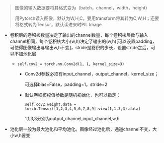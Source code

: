 > 图像的输入数据要将其格式变为（batch，channel，width，height）
>
> 用Pytorch读入图像，默认为W,H,C，要用transform将其转为C,W,H；还要将格式转为Tensor，默认读进来时PIL Image

- 卷积层的卷积核数量决定了输出的channel数量，每个卷积核层数与输入channel相同，每个卷积核大小(w,h)决定了输出的(w,h)[可以设置padding，可使得图像输出与输出w,h不变]，stride是卷积的步长，设置stride之后，可以不加池化层

  - `self.cov2 = torch.nn.Conv2d(1, 1, kernel_size=3)`

    - Conv2d参数必须有input_channel，output_channel，kernel_size；

      可选择bias=False，padding=1，stride=2

    - 默认卷积核权值参数是随机初始化，也可以指定：

      `self.cov2.weight.data = torch.Tensor([1,2,3,4,5,6,7,8,9].view(1,1,3,3).data)`

      1,1,3,3分别为output_channel,input_channel,w,h

- 池化层一般为最大池化和平均池化。图像经过池化后，通道channel不变，大小w,h要变